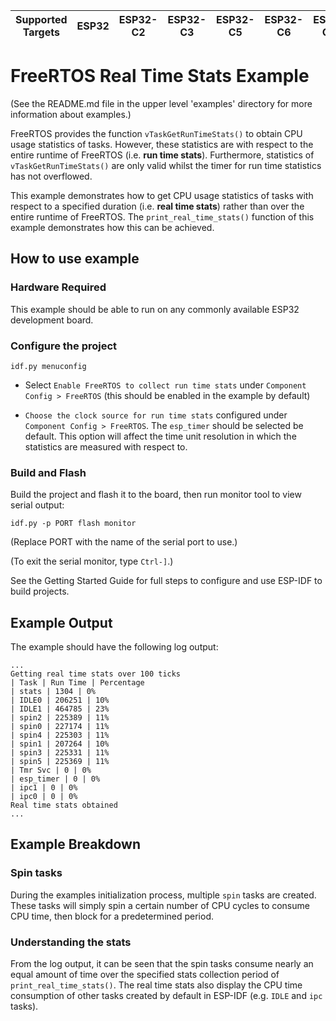 | Supported Targets | ESP32 | ESP32-C2 | ESP32-C3 | ESP32-C5 | ESP32-C6 | ESP32-C61 | ESP32-H2 | ESP32-P4 | ESP32-S2 | ESP32-S3 |
| ----------------- | ----- | -------- | -------- | -------- | -------- | --------- | -------- | -------- | -------- | -------- |

# FreeRTOS Real Time Stats Example

(See the README.md file in the upper level 'examples' directory for more information about examples.)

FreeRTOS provides the function `vTaskGetRunTimeStats()` to obtain CPU usage statistics of tasks. However, these statistics are with respect to the entire runtime of FreeRTOS (i.e. **run time stats**). Furthermore, statistics of `vTaskGetRunTimeStats()` are only valid whilst the timer for run time statistics has not overflowed.

This example demonstrates how to get CPU usage statistics of tasks with respect to a specified duration (i.e. **real time stats**) rather than over the entire runtime of FreeRTOS. The `print_real_time_stats()` function of this example demonstrates how this can be achieved.

## How to use example

### Hardware Required

This example should be able to run on any commonly available ESP32 development board.

### Configure the project

```
idf.py menuconfig
```

* Select `Enable FreeRTOS to collect run time stats` under `Component Config > FreeRTOS` (this should be enabled in the example by default)

* `Choose the clock source for run time stats` configured under `Component Config > FreeRTOS`. The `esp_timer` should be selected be default. This option will affect the time unit resolution in which the statistics are measured with respect to.

### Build and Flash

Build the project and flash it to the board, then run monitor tool to view serial output:

```
idf.py -p PORT flash monitor
```

(Replace PORT with the name of the serial port to use.)

(To exit the serial monitor, type ``Ctrl-]``.)

See the Getting Started Guide for full steps to configure and use ESP-IDF to build projects.

## Example Output

The example should have the following log output:

```
...
Getting real time stats over 100 ticks
| Task | Run Time | Percentage
| stats | 1304 | 0%
| IDLE0 | 206251 | 10%
| IDLE1 | 464785 | 23%
| spin2 | 225389 | 11%
| spin0 | 227174 | 11%
| spin4 | 225303 | 11%
| spin1 | 207264 | 10%
| spin3 | 225331 | 11%
| spin5 | 225369 | 11%
| Tmr Svc | 0 | 0%
| esp_timer | 0 | 0%
| ipc1 | 0 | 0%
| ipc0 | 0 | 0%
Real time stats obtained
...
```

## Example Breakdown

### Spin tasks

During the examples initialization process, multiple `spin` tasks are created. These tasks will simply spin a certain number of CPU cycles to consume CPU time, then block for a predetermined period.

### Understanding the stats

From the log output, it can be seen that the spin tasks consume nearly an equal amount of time over the specified stats collection period of `print_real_time_stats()`. The real time stats also display the CPU time consumption of other tasks created by default in ESP-IDF (e.g. `IDLE` and `ipc` tasks).

